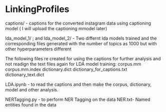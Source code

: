# LinkingProfiles

captions/ - captions for the converted instagram data using captioning model ( I will upload the captioning mmodel later)

lda_model_1/ ; and lda_model_2/ - Two differnt lda models trained and the corresponding files generated with the number of topics as 1000 but with other hyperparameters different 

The following files re created for using the captions for further analysis and not readign the text files again for LDA model training:
corpus.mm	
corpus.mm.index	
dictionary.dict	
dictionary_for_captions.txt	
dictionary_text.dict

LDA.ipynb - to read the captions and then make the corpus, dictionary, model and other analysis.

NERTagging.py - to perform NER Tagging on the data 
NER.txt- Named entities found in the data


